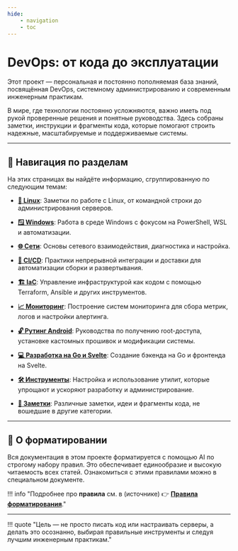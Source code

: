 ```yaml
---
hide:
    - navigation
    - toc
---
```


# DevOps: от кода до эксплуатации

Этот проект — персональная и постоянно пополняемая база знаний, посвящённая DevOps, системному администрированию и современным инженерным практикам.

В мире, где технологии постоянно усложняются, важно иметь под рукой проверенные решения и понятные руководства. Здесь собраны заметки, инструкции и фрагменты кода, которые помогают строить надежные, масштабируемые и поддерживаемые системы.

---

## 🧭 Навигация по разделам

На этих страницах вы найдёте информацию, сгруппированную по следующим темам:

*   [**🐧 Linux**](./linux/): Заметки по работе с Linux, от командной строки до администрирования серверов.

*   [**🪟 Windows**](./windows/): Работа в среде Windows с фокусом на PowerShell, WSL и автоматизации.

*   [**🌐 Сети**](./networking/): Основы сетевого взаимодействия, диагностика и настройка.

*   [**🚀 CI/CD**](./cicd/): Практики непрерывной интеграции и доставки для автоматизации сборки и развертывания.

*   [**🏗️ IaC**](./iac/): Управление инфраструктурой как кодом с помощью Terraform, Ansible и других инструментов.

*   [**📈 Мониторинг**](./monitoring/): Построение систем мониторинга для сбора метрик, логов и настройки алертинга.

*   [**🔓 Рутинг Android**](./android/): Руководства по получению root-доступа, установке кастомных прошивок и модификации системы.

*   [**💻 Разработка на Go и Svelte**](./development/): Создание бэкенда на Go и фронтенда на Svelte.

*   [**🛠️ Инструменты**](./tools/): Настройка и использование утилит, которые упрощают и ускоряют разработку и администрирование.

*   [**📝 Заметки**](./notes/): Различные заметки, идеи и фрагменты кода, не вошедшие в другие категории.

---

## 🤖 О форматировании

Вся документация в этом проекте форматируется с помощью AI по строгому набору правил. Это обеспечивает единообразие и высокую читаемость всех статей. Ознакомиться с этими правилами можно в специальном документе.

!!! info "Подробнее про **правила** см. в (источнике) 👉 [**Правила форматирования**](./rules-for-ai.md)."

---

!!! quote "Цель — не просто писать код или настраивать серверы, а делать это осознанно, выбирая правильные инструменты и следуя лучшим инженерным практикам."
